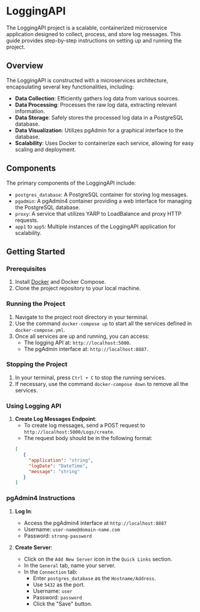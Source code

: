 # LoggingAPI

The LoggingAPI project is a scalable, containerized microservice application designed to collect, process, and store log messages. This guide provides step-by-step instructions on setting up and running the project.

## Overview

The LoggingAPI is constructed with a microservices architecture, encapsulating several key functionalities, including:

- **Data Collection**: Efficiently gathers log data from various sources.
- **Data Processing**: Processes the raw log data, extracting relevant information.
- **Data Storage**: Safely stores the processed log data in a PostgreSQL database.
- **Data Visualization**: Utilizes pgAdmin for a graphical interface to the database.
- **Scalability**: Uses Docker to containerize each service, allowing for easy scaling and deployment.

## Components

The primary components of the LoggingAPI include:

- `postgres_database`: A PostgreSQL container for storing log messages.
- `pgadmin`: A pgAdmin4 container providing a web interface for managing the PostgreSQL database.
- `proxy`: A service that utilizes YARP to LoadBalance and proxy HTTP requests.
- `app1` to `app5`: Multiple instances of the LoggingAPI application for scalability.

## Getting Started

### Prerequisites

1. Install [Docker](https://www.docker.com/products/docker-desktop) and Docker Compose.
2. Clone the project repository to your local machine.

### Running the Project

1. Navigate to the project root directory in your terminal.
2. Use the command `docker-compose up` to start all the services defined in `docker-compose.yml`.
3. Once all services are up and running, you can access:
   - The logging API at: `http://localhost:5000`.
   - The pgAdmin interface at: `http://localhost:8887`.

### Stopping the Project

1. In your terminal, press `Ctrl + C` to stop the running services.
2. If necessary, use the command `docker-compose down` to remove all the services.

### Using Logging API

1. **Create Log Messages Endpoint**:
   - To create log messages, send a POST request to `http://localhost:5000/Logs/create`.
   - The request body should be in the following format:
   ```json
   [
      {
        "application": "string",
        "logDate": "DateTime",
        "message": "string"
      }
   ]


### pgAdmin4 Instructions

1. **Log In**:
   - Access the pgAdmin4 interface at `http://localhost:8887`
   - Username: `user-name@domain-name.com`
   - Password: `strong-password`

2. **Create Server**:
   - Click on the `Add New Server` icon in the `Quick Links` section.
   - In the `General` tab, name your server.
   - In the `Connection` tab:
     - Enter `postgres_database` as the `Hostname/Address`.
     - Use `5432` as the port.
     - Username: `user`
     - Password: `password`
     - Click the "Save" button.
